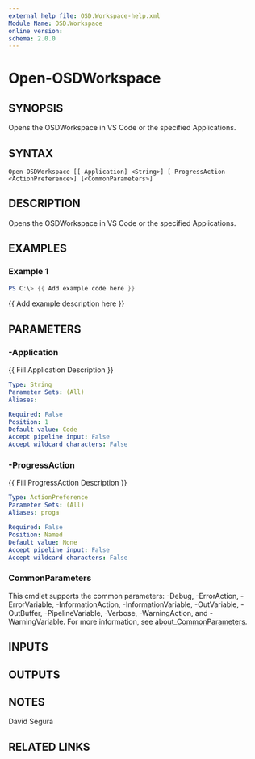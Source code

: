```yaml
---
external help file: OSD.Workspace-help.xml
Module Name: OSD.Workspace
online version:
schema: 2.0.0
---
```


# Open-OSDWorkspace

## SYNOPSIS
Opens the OSDWorkspace in VS Code or the specified Applications.

## SYNTAX

```
Open-OSDWorkspace [[-Application] <String>] [-ProgressAction <ActionPreference>] [<CommonParameters>]
```

## DESCRIPTION
Opens the OSDWorkspace in VS Code or the specified Applications.

## EXAMPLES

### Example 1
```powershell
PS C:\> {{ Add example code here }}
```

{{ Add example description here }}

## PARAMETERS

### -Application
{{ Fill Application Description }}

```yaml
Type: String
Parameter Sets: (All)
Aliases:

Required: False
Position: 1
Default value: Code
Accept pipeline input: False
Accept wildcard characters: False
```

### -ProgressAction
{{ Fill ProgressAction Description }}

```yaml
Type: ActionPreference
Parameter Sets: (All)
Aliases: proga

Required: False
Position: Named
Default value: None
Accept pipeline input: False
Accept wildcard characters: False
```

### CommonParameters
This cmdlet supports the common parameters: -Debug, -ErrorAction, -ErrorVariable, -InformationAction, -InformationVariable, -OutVariable, -OutBuffer, -PipelineVariable, -Verbose, -WarningAction, and -WarningVariable. For more information, see [about_CommonParameters](http://go.microsoft.com/fwlink/?LinkID=113216).

## INPUTS

## OUTPUTS

## NOTES
David Segura

## RELATED LINKS
